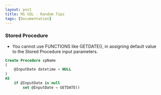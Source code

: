 ```yaml
---
layout: post
title: MS SQL - Random Tips
tags: [Documentation]
---
```


### Stored Procedure
- You cannot use FUNCTIONS like GETDATE(), in assigning default value to the Stored Procedure input parameters. 

```sql
Create Procedure spName
(
	@InputDate datetime = NULL
)
AS
    if @InputDate is null
        set @InputDate = GETDATE()
```
